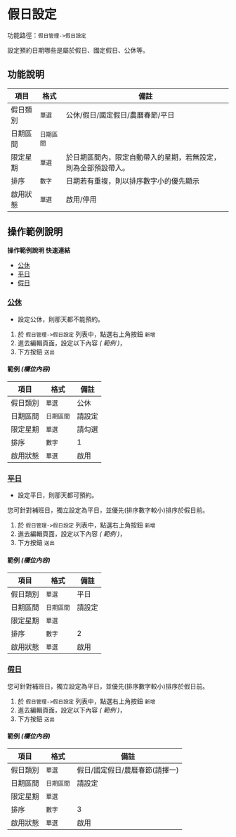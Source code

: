 #  假日設定

功能路徑：`假日管理->假日設定`

設定預約日期哪些是屬於假日、國定假日、公休等。

##  功能說明

| 項目  | 格式 | 備註 |
|---|---|---|
|假日類別|`單選`|公休/假日/國定假日/農曆春節/平日|
|日期區間|`日期區間`||
|限定星期|`單選`|於日期區間內，限定自動帶入的星期，若無設定，則為全部預設帶入。|
|排序|`數字`|日期若有重複，則以排序數字小的優先顯示|
|啟用狀態|`單選`|啟用/停用|



##  操作範例說明

**操作範例說明 快速連結**

* [公休](guide/holiday-set#公休)
* [平日](guide/holiday-set#平日)
* [假日](guide/holiday-set#假日)

### [公休](guide/holiday-set#公休)

* 設定公休，則那天都不能預約。

1. 於 `假日管理->假日設定` 列表中，點選右上角按鈕 `新增` 
2. 進去編輯頁面，設定以下內容 _( 範例 )_，
3. 下方按鈕 `送出`

#### 範例 _(欄位內容)_

| 項目  | 格式 | 備註 |
|---|---|---|
|假日類別|`單選`|公休|
|日期區間|`日期區間`|請設定|
|限定星期|`單選`|請勾選|
|排序|`數字`|1|
|啟用狀態|`單選`|啟用|

### [平日](guide/holiday-set#平日)

* 設定平日，則那天都可預約。

您可針對補班日，獨立設定為平日，並優先(排序數字較小)排序於假日前。

1. 於 `假日管理->假日設定` 列表中，點選右上角按鈕 `新增`
2. 進去編輯頁面，設定以下內容 _( 範例 )_，
3. 下方按鈕 `送出`

#### 範例 _(欄位內容)_

| 項目  | 格式 | 備註 |
|---|---|---|
|假日類別|`單選`|平日|
|日期區間|`日期區間`|請設定|
|限定星期|`單選`||
|排序|`數字`|2|
|啟用狀態|`單選`|啟用|

### [假日](guide/holiday-set#假日)


您可針對補班日，獨立設定為平日，並優先(排序數字較小)排序於假日前。

1. 於 `假日管理->假日設定` 列表中，點選右上角按鈕 `新增`
2. 進去編輯頁面，設定以下內容 _( 範例 )_，
3. 下方按鈕 `送出`

#### 範例 _(欄位內容)_

| 項目  | 格式 | 備註 |
|---|---|---|
|假日類別|`單選`|假日/國定假日/農曆春節(請擇一)|
|日期區間|`日期區間`|請設定|
|限定星期|`單選`||
|排序|`數字`|3|
|啟用狀態|`單選`|啟用|

